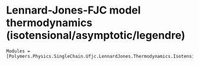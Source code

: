 # Lennard-Jones-FJC model thermodynamics (isotensional/asymptotic/legendre)

```@autodocs
Modules = [Polymers.Physics.SingleChain.Ufjc.LennardJones.Thermodynamics.Isotensional.Asymptotic.Legendre]
```
